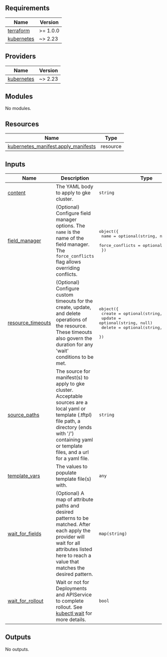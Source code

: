 <!-- BEGINNING OF PRE-COMMIT-TERRAFORM DOCS HOOK -->
## Requirements

| Name | Version |
|------|---------|
| <a name="requirement_terraform"></a> [terraform](#requirement\_terraform) | >= 1.0.0 |
| <a name="requirement_kubernetes"></a> [kubernetes](#requirement\_kubernetes) | ~> 2.23 |

## Providers

| Name | Version |
|------|---------|
| <a name="provider_kubernetes"></a> [kubernetes](#provider\_kubernetes) | ~> 2.23 |

## Modules

No modules.

## Resources

| Name | Type |
|------|------|
| [kubernetes_manifest.apply_manifests](https://registry.terraform.io/providers/hashicorp/kubernetes/latest/docs/resources/manifest) | resource |

## Inputs

| Name | Description | Type | Default | Required |
|------|-------------|------|---------|:--------:|
| <a name="input_content"></a> [content](#input\_content) | The YAML body to apply to gke cluster. | `string` | `null` | no |
| <a name="input_field_manager"></a> [field\_manager](#input\_field\_manager) | (Optional) Configure field manager options. The `name` is the name of the field manager. The `force_conflicts` flag allows overriding conflicts. | <pre>object({<br/>    name            = optional(string, null)<br/>    force_conflicts = optional(bool, false)<br/>  })</pre> | `null` | no |
| <a name="input_resource_timeouts"></a> [resource\_timeouts](#input\_resource\_timeouts) | (Optional) Configure custom timeouts for the create, update, and delete operations of the resource. These timeouts also govern the duration for any 'wait' conditions to be met. | <pre>object({<br/>    create = optional(string, null)<br/>    update = optional(string, null)<br/>    delete = optional(string, null)<br/>  })</pre> | <pre>{<br/>  "create": "15m",<br/>  "delete": "5m",<br/>  "update": "10m"<br/>}</pre> | no |
| <a name="input_source_paths"></a> [source\_paths](#input\_source\_paths) | The source for manifest(s) to apply to gke cluster. Acceptable sources are a local yaml or template (.tftpl) file path, a directory (ends with '/') containing yaml or template files, and a url for a yaml file. | `string` | `null` | no |
| <a name="input_template_vars"></a> [template\_vars](#input\_template\_vars) | The values to populate template file(s) with. | `any` | `null` | no |
| <a name="input_wait_for_fields"></a> [wait\_for\_fields](#input\_wait\_for\_fields) | (Optional) A map of attribute paths and desired patterns to be matched. After each apply the provider will wait for all attributes listed here to reach a value that matches the desired pattern. | `map(string)` | `{}` | no |
| <a name="input_wait_for_rollout"></a> [wait\_for\_rollout](#input\_wait\_for\_rollout) | Wait or not for Deployments and APIService to complete rollout. See [kubectl wait](https://kubernetes.io/docs/reference/kubectl/generated/kubectl_wait/) for more details. | `bool` | `true` | no |

## Outputs

No outputs.
<!-- END OF PRE-COMMIT-TERRAFORM DOCS HOOK -->

